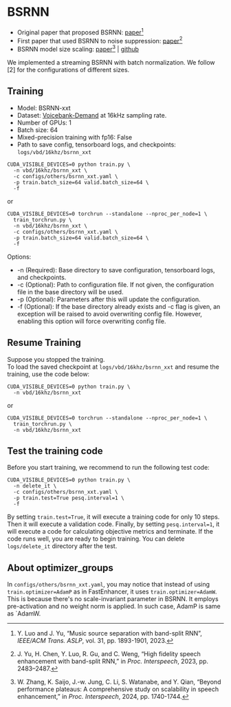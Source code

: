 # BSRNN
- Original paper that proposed BSRNN: [paper](https://arxiv.org/abs/2209.15174)[^1]  
- First paper that used BSRNN to noise suppression: [paper](https://arxiv.org/abs/2212.00406)[^2]  
- BSRNN model size scaling: [paper](https://arxiv.org/abs/2406.04269)[^3] | [github](https://github.com/Emrys365/se-scaling)  

We implemented a streaming BSRNN with batch normalization. We follow [2] for the configurations of different sizes.  

[^1]: Y. Luo and J. Yu, “Music source separation with band-split RNN”, *IEEE/ACM Trans. ASLP*, vol. 31, pp. 1893-1901, 2023.  
[^2]: J. Yu, H. Chen, Y. Luo, R. Gu, and C. Weng, “High fidelity speech enhancement with band-split RNN,” in *Proc. Interspeech*, 2023, pp. 2483–2487.  
[^3]: W. Zhang, K. Saijo, J.-w. Jung, C. Li, S. Watanabe, and Y. Qian, “Beyond performance plateaus: A comprehensive study on scalability in speech enhancement,” in *Proc. Interspeech*, 2024, pp. 1740-1744.  

## Training
- Model: BSRNN-xxt
- Dataset: [Voicebank-Demand](voicebank-demand.md) at 16kHz sampling rate. 
- Number of GPUs: 1
- Batch size: 64
- Mixed-precision training with fp16: False
- Path to save config, tensorboard logs, and checkpoints: `logs/vbd/16khz/bsrnn_xxt`
<pre><code>CUDA_VISIBLE_DEVICES=0 python train.py \
  -n vbd/16khz/bsrnn_xxt \
  -c configs/others/bsrnn_xxt.yaml \
  -p train.batch_size=64 valid.batch_size=64 \
  -f</code></pre>
or
<pre><code>CUDA_VISIBLE_DEVICES=0 torchrun --standalone --nproc_per_node=1 \
  train_torchrun.py \
  -n vbd/16khz/bsrnn_xxt \
  -c configs/others/bsrnn_xxt.yaml \
  -p train.batch_size=64 valid.batch_size=64 \
  -f</code></pre>

Options:
- -n (Required): Base directory to save configuration, tensorboard logs, and checkpoints.
- -c (Optional): Path to configuration file. If not given, the configuration file in the base directory will be used.
- -p (Optional): Parameters after this will update the configuration.
- -f (Optional): If the base directory already exists and -c flag is given, an exception will be raised to avoid overwriting config file. However, enabling this option will force overwriting config file.

## Resume Training
Suppose you stopped the training.  
To load the saved checkpoint at `logs/vbd/16khz/bsrnn_xxt` and resume the training, use the code below:
<pre><code>CUDA_VISIBLE_DEVICES=0 python train.py \
  -n vbd/16khz/bsrnn_xxt</code></pre>
or
<pre><code>CUDA_VISIBLE_DEVICES=0 torchrun --standalone --nproc_per_node=1 \
  train_torchrun.py \
  -n vbd/16khz/bsrnn_xxt</code></pre>

## Test the training code
Before you start training, we recommend to run the following test code:
<pre><code>CUDA_VISIBLE_DEVICES=0 python train.py \
  -n delete_it \
  -c configs/others/bsrnn_xxt.yaml \
  -p train.test=True pesq.interval=1 \
  -f</code></pre>
By setting `train.test=True`, it will execute a training code for only 10 steps. Then it will execute a validation code. Finally, by setting `pesq.interval=1`, it will execute a code for calculating objective metrics and terminate. If the code runs well, you are ready to begin training. You can delete `logs/delete_it` directory after the test.

## About optimizer_groups
In `configs/others/bsrnn_xxt.yaml`, you may notice that instead of using `train.optimizer=AdamP` as in FastEnhancer, it uses `train.optimizer=AdamW`. This is because there's no scale-invariant parameter in BSRNN. It employs pre-activation and no weight norm is applied. In such case, AdamP is same as `AdamW.  

